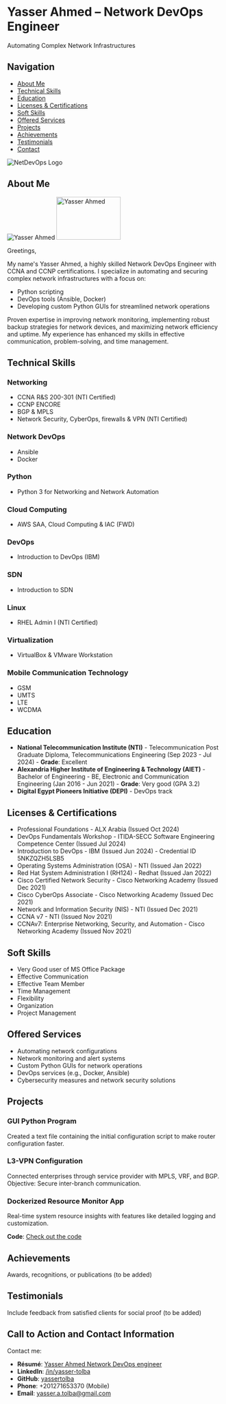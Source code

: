 # Yasser Ahmed – Network DevOps Engineer
Automating Complex Network Infrastructures

## Navigation
- [About Me](#about-me)
- [Technical Skills](#technical-skills)
- [Education](#education)
- [Licenses & Certifications](#licenses-certifications)
- [Soft Skills](#soft-skills)
- [Offered Services](#offered-services)
- [Projects](#projects)
- [Achievements](#achievements)
- [Testimonials](#testimonials)
- [Contact](#contact)

![NetDevOps Logo](logo-14.bmp)

## About Me
![Yasser Ahmed](personal_photo.jpg)
<img src="personal_photo.jpg" alt="Yasser Ahmed" title="Yasser Ahmed" width="150" height="100" /> 


Greetings,

My name's Yasser Ahmed, a highly skilled Network DevOps Engineer with CCNA and CCNP certifications. I specialize in automating and securing complex network infrastructures with a focus on:
- Python scripting
- DevOps tools (Ansible, Docker)
- Developing custom Python GUIs for streamlined network operations

Proven expertise in improving network monitoring, implementing robust backup strategies for network devices, and maximizing network efficiency and uptime. My experience has enhanced my skills in effective communication, problem-solving, and time management.

## Technical Skills
### Networking
- CCNA R&S 200-301 (NTI Certified)
- CCNP ENCORE
- BGP & MPLS
- Network Security, CyberOps, firewalls & VPN (NTI Certified)

### Network DevOps 
- Ansible
- Docker

### Python
- Python 3 for Networking and Network Automation

### Cloud Computing
- AWS SAA, Cloud Computing & IAC (FWD)

### DevOps
- Introduction to DevOps (IBM)

### SDN
- Introduction to SDN

### Linux
- RHEL Admin I (NTI Certified)

### Virtualization
- VirtualBox & VMware Workstation

### Mobile Communication Technology
- GSM
- UMTS
- LTE
- WCDMA

## Education
- **National Telecommunication Institute (NTI)** - Telecommunication Post Graduate Diploma, Telecommunications Engineering (Sep 2023 - Jul 2024) - **Grade**: Excellent
- **Alexandria Higher Institute of Engineering & Technology (AIET)** - Bachelor of Engineering - BE, Electronic and Communication Engineering (Jan 2016 - Jun 2021) - **Grade**: Very good (GPA 3.2)
- **Digital Egypt Pioneers Initiative (DEPI)** - DevOps track

## Licenses & Certifications
- Professional Foundations - ALX Arabia (Issued Oct 2024)
- DevOps Fundamentals Workshop - ITIDA-SECC Software Engineering Competence Center (Issued Jul 2024)
- Introduction to DevOps - IBM (Issued Jun 2024) - Credential ID 5NKZQZH5LSB5
- Operating Systems Administration (OSA) - NTI (Issued Jan 2022)
- Red Hat System Administration I (RH124) - Redhat (Issued Jan 2022)
- Cisco Certified Network Security - Cisco Networking Academy (Issued Dec 2021)
- Cisco CyberOps Associate - Cisco Networking Academy (Issued Dec 2021)
- Network and Information Security (NIS) - NTI (Issued Dec 2021)
- CCNA v7 - NTI (Issued Nov 2021)
- CCNAv7: Enterprise Networking, Security, and Automation - Cisco Networking Academy (Issued Nov 2021)

## Soft Skills
- Very Good user of MS Office Package
- Effective Communication
- Effective Team Member
- Time Management
- Flexibility
- Organization
- Project Management

## Offered Services
- Automating network configurations
- Network monitoring and alert systems
- Custom Python GUIs for network operations
- DevOps services (e.g., Docker, Ansible)
- Cybersecurity measures and network security solutions

## Projects
### GUI Python Program
Created a text file containing the initial configuration script to make router configuration faster.

### L3-VPN Configuration
Connected enterprises through service provider with MPLS, VRF, and BGP. Objective: Secure inter-branch communication.

### Dockerized Resource Monitor App
Real-time system resource insights with features like detailed logging and customization.

**Code**: [Check out the code](https://github.com/yassertolba/DEPI-R2-Marathon-1-devops-project)

## Achievements
Awards, recognitions, or publications (to be added)

## Testimonials
Include feedback from satisfied clients for social proof (to be added)

## Call to Action and Contact Information
Contact me:
- **Résumé**: [Yasser Ahmed Network DevOps engineer](https://drive.google.com/drive/folders/1QZLb1wvcIOEULS8MaPPAkqTzKQJ4tEHn?usp=drive_link)
- **LinkedIn**: [/in/yasser-tolba](https://linkedin.com/in/yasser-tolba)
- **GitHub**: [yassertolba](https://github.com/yassertolba)
- **Phone**: +201271653370 (Mobile)
- **Email**: [yasser.a.tolba@gmail.com](mailto:yasser.a.tolba@gmail.com)
